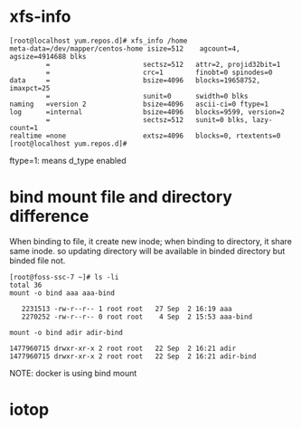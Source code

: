 # xfs-info
```
[root@localhost yum.repos.d]# xfs_info /home
meta-data=/dev/mapper/centos-home isize=512    agcount=4, agsize=4914688 blks
         =                       sectsz=512   attr=2, projid32bit=1
         =                       crc=1        finobt=0 spinodes=0
data     =                       bsize=4096   blocks=19658752, imaxpct=25
         =                       sunit=0      swidth=0 blks
naming   =version 2              bsize=4096   ascii-ci=0 ftype=1
log      =internal               bsize=4096   blocks=9599, version=2
         =                       sectsz=512   sunit=0 blks, lazy-count=1
realtime =none                   extsz=4096   blocks=0, rtextents=0
[root@localhost yum.repos.d]#
```
ftype=1: means d_type enabled

# bind mount file and directory difference
When binding to file, it create new inode; when binding to directory, it share same inode. so updating directory will be available in binded directory but binded file not.
```
[root@foss-ssc-7 ~]# ls -li
total 36
mount -o bind aaa aaa-bind

   2231513 -rw-r--r-- 1 root root   27 Sep  2 16:19 aaa
   2270252 -rw-r--r-- 0 root root    4 Sep  2 15:53 aaa-bind
   
mount -o bind adir adir-bind

1477960715 drwxr-xr-x 2 root root   22 Sep  2 16:21 adir
1477960715 drwxr-xr-x 2 root root   22 Sep  2 16:21 adir-bind

```
NOTE: docker is using bind mount

# iotop

